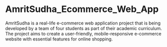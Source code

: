 # AmritSudha_Ecommerce_Web_App
AmritSudha is a real-life e-commerce web application project that is being developed by a team of four students as part of their academic curriculum. The project aims to create a user-friendly, mobile-responsive e-commerce website with essential features for online shopping. 
